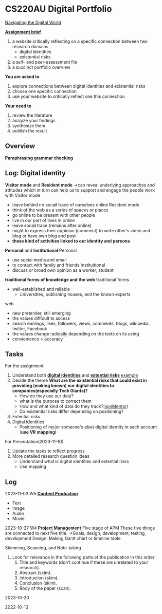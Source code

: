 # CS220AU Digital Portfolio 
[Navigating the Digital World](https://navigatingthedigitalworld.com/)

**[Assignment brief](https://navigatingthedigitalworld.com/docs/cs220/cs220au#assignment-brief)**
1. a website critically reflecting on a specific connection between two research domains
   - digital identities
   - existential risks
2. a self- and peer-assessment file
3. a succinct portfolio overview

**You are asked to**
1. explore connections between digital identities and existential risks
2. choose one specific connection
3. use your website to critically reflect one this connection

**Your need to**
1. review the literature
2. analyze your findings
3. synthesize them
4. publish the result

## Overview

**[Paraphrasing](https://quillbot.com/)**
**[grammar checking](https://quillbot.com/grammar-check)**


## Log: Digital identity
**Visitor mode** and **Resident mode**
→can reveal underlying approaches and attitudes which in turn can help us to support and engage the people work with
Visitor mode
 - leave behind no socail trace of ourselves online
Resident mode
 - think of the web as a series of spaces or places
 - go online to be present with other people
 - live in our part of lives in online
 - leave socail trace (remains after online)
 - might to express their oppinion (comment) to wirte other's video and blog or have own blog and post
 - **these kind of activities linked to our identity and persona**

**Personal** and **Institutional**
Personal
 - use social media and email
 - to contact with family and friends
Instituitional
 - discuss or broad own opinion as a worker, student

**traditional forms of knowledge and the web**
traditional forms
 - well-established and reliable
   - Universities, publishing houses, and the known experts

web
 - new pretender, still emerging
 - the values difficult to access
 - search eanlings, likes, followers, views, comments, blogs, wikipedia, twitter, Facebook
 - the values change radically depending on the texts on its using
 - convienience > accuracy 


## Tasks
For the assignment
1. Understand both **[digital identities](https://navigatingthedigitalworld.com/docs/digital-identities)** and **[extential risks](https://navigatingthedigitalworld.com/docs/existential-risks)** [example](https://www.cser.ac.uk/)
2. Decide the theme
   **What are the existential risks that could exist in providing (making known) our digital identities to companies(especially Tech Giants)?**
   - How do they use our data?
   - what is the purpose to correct them
   - How and what kind of data do they track?([vpnMentor](https://www.vpnmentor.com/research/whos-watching-you/#/?filter=thirdParty))
   - Do existential risks differ depending on positioning?
3. Extential risks
4. Digital identities
   - Positioning of my(or someone's else) digital identity in each account (**use VR mapping**)

For Presentation(2023-11-10)
1. Update the tasks to reflect progress
2. More detailed research question ideas
   - Understand what is digital identities and extential risks
   - Use mapping 


## Log
2023-11-03 W5
**[Content Production](https://navigatingthedigitalworld.com/docs/content-production)**
- Text
- Image
- Audio
- Movie

2023-10-27 W4
**[Project Management](https://navigatingthedigitalworld.com/docs/project-management)**
Five stage of APM
These five things are connected to next five title.
→Goals, design, development, testing, development
Design: Making Gantt chart or timeline table 

Skimming, Scanning, and Note-taking
1. Look for relevance in the following parts of the publication in this order:
	1. Title and keywords (don’t continue if these are unrelated to your research).
	2. Abstract (skim).
	3. Introduction (skim).
	4. Conclusion (skim).
	5. Body of the paper (scan).

2023-10-20 
  
2022-10-13
